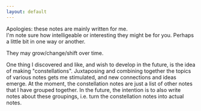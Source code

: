 ```yaml
---
layout: default
---
```



Apologies: these notes are mainly written for me.  
I'm note sure how intelligeable or interesting they might be for you. Perhaps a little bit in one way or another. 

They may grow/change/shift over time. 

One thing I discovered and like, and wish to develop in the future, is the idea of making "constellations". Juxtaposing and combining together the topics of various notes gets me stimulated, and new connections and ideas emerge. At the moment, the constellation notes are just a list of other notes that I have  grouped together. In the future, the intention is to also write notes about these groupings, i.e. turn the constellation notes into actual notes. 

